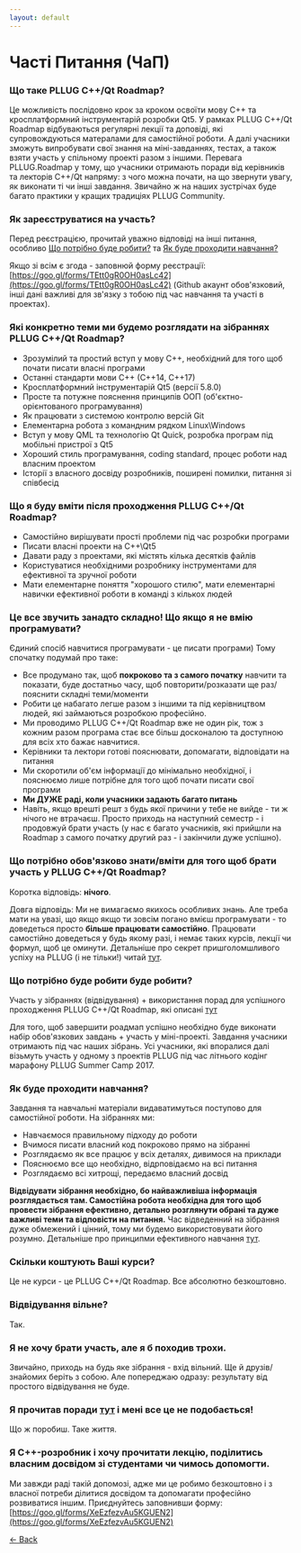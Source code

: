 ```yaml
---
layout: default
---
```


# Часті Питання (ЧаП)

### Що таке PLLUG C++/Qt Roadmap?
Це можливість послідовно крок за кроком освоїти мову С++ та кросплатформний інструментарій розробки Qt5. У рамках PLLUG C++/Qt Roadmap відбуваються регулярні лекції та доповіді, які супровождуються матералами для самостійної роботи. А далі учасники зможуть випробувати свої знання на міні-завданнях, тестах, а також взяти участь у спільному проекті разом з іншими. Перевага PLLUG.Roadmap у тому, що учасники отримають поради від керівників та лекторів С++/Qt напряму: з чого можна почати, на що звернути увагу, як виконати ті чи інші завдання. Звичайно ж на наших зустрічах буде багато практики у кращих традиціях PLLUG Community.

### Як зареєструватися на участь?
Перед реєстрацією, прочитай уважно відповіді на інші питання, особливо [Що потрібно буде робити?](faq#%D0%A9%D0%BE+%D0%BF%D0%BE%D1%82%D1%80%D1%96%D0%B1%D0%BD%D0%BE+%D0%B1%D1%83%D0%B4%D0%B5+%D1%80%D0%BE%D0%B1%D0%B8%D1%82%D0%B8%3F) та [Як буде проходити навчання?](faq#%D0%AF%D0%BA+%D0%B1%D1%83%D0%B4%D0%B5+%D0%BF%D1%80%D0%BE%D1%85%D0%BE%D0%B4%D0%B8%D1%82%D0%B8+%D0%BD%D0%B0%D0%B2%D1%87%D0%B0%D0%BD%D0%BD%D1%8F%3F)

Якщо зі всім є згода - заповнюй форму реєстрації: [https://goo.gl/forms/TEtt0gR0OH0asLc42](https://goo.gl/forms/TEtt0gR0OH0asLc42)
(Github акаунт обов'язковий, інші дані важливі для зв'язку з тобою під час навчання та участі в проектах).


### Які конкретно теми ми будемо розглядати на зібраннях PLLUG C++/Qt Roadmap?
 * Зрозумілий та простий вступ у мову С++, необхідний для того щоб почати писати власні програми
 * Останні стандарти мови С++ (С++14, С++17)
 * Кросплатформний інструментарій Qt5 (версії 5.8.0)
 * Просте та потужне пояснення принципів ООП (об'єктно-орієнтованого програмування)
 * Як працювати з системою контролю версій Git
 * Елементарна робота з командним рядком Linux\Windows
 * Вступ у мову QML та технологію Qt Quick, розробка програм під мобільні пристрої з Qt5
 * Хороший стиль програмування, coding standard, процес роботи над власним проектом
 * Історії з власного досвіду розробників, поширені помилки, питання зі співбесід 

### Що я буду вміти після проходження PLLUG C++/Qt Roadmap?
 * Самостійно вирішувати прості проблеми під час розробки програми 
 * Писати власні проекти на C++\Qt5
 * Давати раду з проектами, які містять кілька десятків файлів
 * Користуватися необхідними розробнику інструментами для ефективної та зручної роботи
 * Мати елементарне поняття "хорошого стилю", мати елементарні навички ефективної роботи в команді з кількох людей
 
### Це все звучить занадто складно! Що якщо я не вмію програмувати?
Єдиний спосіб навчитися програмувати - це писати програми) Тому спочатку подумай про таке:
 - Все продумано так, щоб **покроково та з самого початку** навчити та показати, буде достатньо часу, щоб повторити/розказати ще раз/пояснити складні теми/моменти
 - Робити це набагато легше разом з іншими та під керівництвом людей, які займаються розробкою професійно.
 - Ми проводимо PLLUG C++/Qt Roadmap вже не один рік, тож з кожним разом програма стає все більш досконалою та доступною для всіх хто бажає навчитися.
 - Керівники та лектори готові пояснювати, допомагати, відповідати на питання
 - Ми скоротили об'єм інформації до мінімально необхідної, і пояснюємо лише потрібне для того щоб почати писати свої програми
 - **Ми ДУЖЕ раді, коли учасники задають багато питань**
 - Навіть, якщо врешті решт з будь якої причини у тебе не вийде - ти ж нічого не втрачаєш. Просто приходь на наступний семестр - і продовжуй брати участь (у нас є багато учасників, які прийшли на Roadmap з самого початку другий раз - і закінчили дуже успішно).
 
### Що потрібно обов'язково знати/вміти для того щоб брати участь у PLLUG C++/Qt Roadmap?
 
Коротка відповідь: **нічого**.
 
Довга відповідь: Ми не вимагаємо якихось особливих знань. Але треба мати на увазі, що якщо якщо ти зовсім погано вмієш програмувати - то доведеться просто **більше працювати самостійно**. Працювати самостійно доведеться у будь якому разі, і немає таких курсів, лекції чи формул, щоб це оминути. Детальніше про секрет пришголомшливого успіху на PLLUG (і не тільки!) читай [тут](https://pllug.gitbooks.io/the-pllug-c-qt-roadmap-book/content/book/development_basics/most_important.html).

### Що потрібно буде робити буде робити?

Участь у зібраннях (відвідування) + використання порад для успішного проходження PLLUG C++/Qt Roadmap, які описані [тут](https://pllug.gitbooks.io/the-pllug-c-qt-roadmap-book/content/book/development_basics/most_important.html)

Для того, щоб завершити роадмап успішно необхідно буде виконати набір обов'язкових завдань + участь у міні-проекті. Завдання учасники отримають під час наших зібрань. Усі учасники, які впоралися далі візьмуть участь у одному з проектів PLLUG під час літнього кодінг марафону PLLUG Summer Camp 2017.

### Як буде проходити навчання?

Завдання та навчальні матеріали видаватимуться поступово для самостійної роботи. На зібраннях ми: 
  
  * Навчаємося правильному підходу до роботи
  * Вчимося писати власний код покроково прямо на зібранні
  * Розглядаємо як все працює у всіх деталях, дивимося на приклади
  * Пояснюємо все що необхідно, відрповідаємо на всі питання
  * Розглядаємо всі хитрощі, передаємо власний досвід

**Відвідувати зібрання необхідно, бо найважливіша інформація розглядається там. Самостійна робота необхідна для того щоб провести зібрання ефективно, детально розглянути обрані та дуже важливі теми та відповісти на питання.** Час відведенний на зібрання дуже обмежений і цінний, тому ми будемо використовувати його розумно. Детальніше про принципми ефективного навчання [тут](https://pllug.gitbooks.io/the-pllug-c-qt-roadmap-book/content/book/development_basics/most_important.html).

### Скільки коштують Ваші курси?

Це не курси - це PLLUG C++/Qt Roadmap. Все абсолютно безкоштовно.

### Відвідування вільне?

Так.

### Я не хочу брати участь, але я б походив трохи.

Звичайно, приходь на будь яке зібрання - вхід вільний. Ще й друзів/знайомих беріть з собою. Але попереджаю одразу: результату від простого відвідування не буде.

### Я прочитав поради [тут](https://pllug.gitbooks.io/the-pllug-c-qt-roadmap-book/content/book/development_basics/most_important.html) і мені все це не подобається!

Що ж поробиш. Таке життя.

### Я С++-розробник і хочу прочитати лекцію, поділитись власним досвідом зі студентами чи чимось допомогти.

Ми завжди раді такій допомозі, адже ми це робимо безкоштовно і з власної потреби ділитися досвідом та допомагати професійно розвиватися іншим. Приєднуйтесь заповнивши форму: [https://goo.gl/forms/XeEzfezvAu5KGUEN2](https://goo.gl/forms/XeEzfezvAu5KGUEN2)

[<- Back](index)
